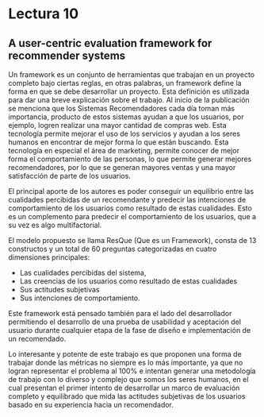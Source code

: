 # Lectura 10

## A user-centric evaluation framework for recommender systems

Un framework es un conjunto de herramientas que trabajan en un proyecto completo bajo ciertas reglas, en otras palabras, un framework define la forma en que se debe desarrollar un proyecto. Esta definición es utilizada para dar una breve explicación sobre el trabajo. Al inicio de la publicación se menciona que los Sistemas Recomendadores cada día toman más importancia, producto de estos sistemas ayudan a que los usuarios, por ejemplo, logren realizar una mayor cantidad de compras web. Esta tecnología permite mejorar el uso de los servicios y ayudan a los seres humanos en encontrar de mejor forma lo que están buscando. Esta tecnología en especial el área de marketing, permite conocer de mejor forma el comportamiento de las personas, lo que permite generar mejores recomendadores, por lo que se generan mayores ventas y una mayor satisfacción de parte de los usuarios. 

El principal aporte de los autores es poder conseguir un equilibrio entre las cualidades percibidas de un recomendante y predecir las intenciones de comportamiento de los usuarios como resultado de estas cualidades. Esto es un complemento para predecir el comportamiento de los usuarios, que a su vez es algo multifactorial.

El modelo propuesto se llama ResQue (Que es un Framework), consta de 13 constructos y un total de 60 preguntas categorizadas en cuatro dimensiones principales: 

* Las cualidades percibidas del sistema, 
* Las creencias de los usuarios como resultado de estas cualidades 
* Sus actitudes subjetivas  
* Sus intenciones de comportamiento.

Este framework está pensado también para el lado del desarrollador permitiendo el desarrollo de una prueba de usabilidad y aceptación del usuario durante cualquier etapa de la fase de diseño e implementación de un recomendado.

Lo interesante y potente de este trabajo es que proponen una forma de trabajar donde las métricas no siempre es lo más importante, ya que no logran representar el problema al 100% e intentan generar una metodología de trabajo con lo diverso y complejo que somos los seres humanos, en el cual presentan el primer intento de desarrollar un marco de evaluación completo y equilibrado que mida las actitudes subjetivas de los usuarios basado en su experiencia hacia un recomendador.